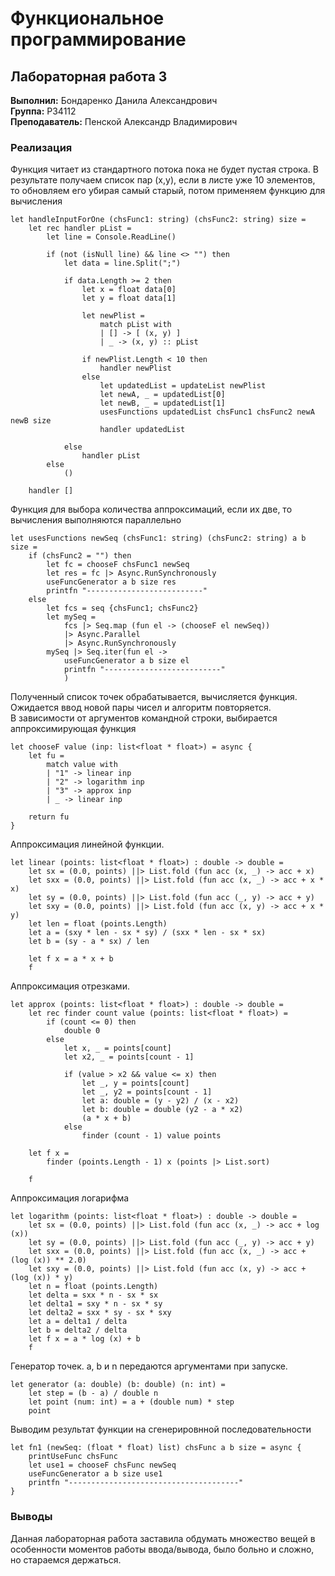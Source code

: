 # Функциональное программирование
## Лабораторная работа 3

**Выполнил:** Бондаренко Данила Александрович \
**Группа:** P34112 \
**Преподаватель:** Пенской Александр Владимирович

### Реализация
Функция читает из стандартного потока пока не будет пустая строка.
В результате получаем список пар (x,y), если в листе уже 10 элементов,
то обновляем его убирая самый старый, потом применяем функцию для
вычисления
```f#
let handleInputForOne (chsFunc1: string) (chsFunc2: string) size =
    let rec handler pList =
        let line = Console.ReadLine()

        if (not (isNull line) && line <> "") then
            let data = line.Split(";")

            if data.Length >= 2 then
                let x = float data[0]
                let y = float data[1]

                let newPlist =
                    match pList with
                    | [] -> [ (x, y) ]
                    | _ -> (x, y) :: pList
                    
                if newPlist.Length < 10 then
                    handler newPlist
                else
                    let updatedList = updateList newPlist
                    let newA, _ = updatedList[0]
                    let newB, _ = updatedList[1]
                    usesFunctions updatedList chsFunc1 chsFunc2 newA newB size
                    handler updatedList
                    
            else
                handler pList
        else
            ()

    handler []
```
Функция для выбора количества аппроксимаций, если их две, то вычисления выполняются параллельно
```f#
let usesFunctions newSeq (chsFunc1: string) (chsFunc2: string) a b size =
    if (chsFunc2 = "") then
        let fc = chooseF chsFunc1 newSeq
        let res = fc |> Async.RunSynchronously
        useFuncGenerator a b size res
        printfn "--------------------------"
    else
        let fcs = seq {chsFunc1; chsFunc2}
        let mySeq =
            fcs |> Seq.map (fun el -> (chooseF el newSeq))
            |> Async.Parallel
            |> Async.RunSynchronously
        mySeq |> Seq.iter(fun el ->
            useFuncGenerator a b size el
            printfn "--------------------------"
            )
```
Полученный список точек обрабатывается, вычисляется функция. Ожидается ввод новой пары чисел и алгоритм повторяется.\
В зависимости от аргументов командной строки, выбирается аппроксимирующая функция
```f#
let chooseF value (inp: list<float * float>) = async {
    let fu =
        match value with
        | "1" -> linear inp
        | "2" -> logarithm inp
        | "3" -> approx inp
        | _ -> linear inp

    return fu
}

```

Аппроксимация линейной функции.
```f#
let linear (points: list<float * float>) : double -> double =
    let sx = (0.0, points) ||> List.fold (fun acc (x, _) -> acc + x)
    let sxx = (0.0, points) ||> List.fold (fun acc (x, _) -> acc + x * x)
    let sy = (0.0, points) ||> List.fold (fun acc (_, y) -> acc + y)
    let sxy = (0.0, points) ||> List.fold (fun acc (x, y) -> acc + x * y)
    let len = float (points.Length)
    let a = (sxy * len - sx * sy) / (sxx * len - sx * sx)
    let b = (sy - a * sx) / len

    let f x = a * x + b
    f
```
Аппроксимация отрезками.
```f#
let approx (points: list<float * float>) : double -> double =
    let rec finder count value (points: list<float * float>) =
        if (count <= 0) then
            double 0
        else
            let x, _ = points[count]
            let x2, _ = points[count - 1]

            if (value > x2 && value <= x) then
                let _, y = points[count]
                let _, y2 = points[count - 1]
                let a: double = (y - y2) / (x - x2)
                let b: double = double (y2 - a * x2)
                (a * x + b)
            else
                finder (count - 1) value points

    let f x =
        finder (points.Length - 1) x (points |> List.sort)

    f
```
Аппроксимация логарифма
```f#
let logarithm (points: list<float * float>) : double -> double =
    let sx = (0.0, points) ||> List.fold (fun acc (x, _) -> acc + log (x))
    let sy = (0.0, points) ||> List.fold (fun acc (_, y) -> acc + y)
    let sxx = (0.0, points) ||> List.fold (fun acc (x, _) -> acc + (log (x)) ** 2.0)
    let sxy = (0.0, points) ||> List.fold (fun acc (x, y) -> acc + (log (x)) * y)
    let n = float (points.Length)
    let delta = sxx * n - sx * sx
    let delta1 = sxy * n - sx * sy
    let delta2 = sxx * sy - sx * sxy
    let a = delta1 / delta
    let b = delta2 / delta
    let f x = a * log (x) + b
    f
```
Генератор точек. a, b и n передаются аргументами при запуске.
```f#
let generator (a: double) (b: double) (n: int) =
    let step = (b - a) / double n
    let point (num: int) = a + (double num) * step
    point
```
Выводим результат функции на сгенерировнной последовательности
```f#
let fn1 (newSeq: (float * float) list) chsFunc a b size = async {
    printUseFunc chsFunc
    let use1 = chooseF chsFunc newSeq
    useFuncGenerator a b size use1
    printfn "--------------------------------------"
}
```

### Выводы
Данная лабораторная работа заставила обдумать множество вещей в особенности моментов работы ввода/вывода, было больно и сложно, но стараемся держаться.
